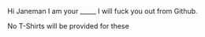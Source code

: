 Hi Janeman I am your _____ I will fuck you out from Github.

No T-Shirts will be provided for these
